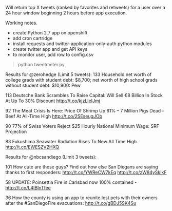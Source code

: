 Will return top X tweets (ranked by favorites and retweets) for a user over a 24 hour window beginning 2 hours before app execution.

Working notes.

- create Python 2.7 app on openshift 
- add cron cartridge
- install requests and twitter-application-only-auth python modules
- create twitter app and get API keys 
- to monitor user, add row to config.csv

> python tweetmeter.py 

Results for @zerohedge (Limit 5 tweets):
133 Household net worth of college grads with student debt: $8,700; net worth of high school grads without student debt: $10,900: Pew

113 Deutsche Bank Scrambles To Raise Capital: Will Sell €8 Billion In Stock At Up To 30% Discount http://t.co/kjzLIeIJmj

92 The Meat Crisis Is Here: Price Of Shrimp Up 61% – 7 Million Pigs Dead – Beef At All-Time High http://t.co/2SEseugJOb

90 77% of Swiss Voters Reject $25 Hourly National Minimum Wage: SRF Projection

83 Fukushima Seawater Radiation Rises To New All Time High http://t.co/EWESZV2HXQ

Results for @nbcsandiego (Limit 3 tweets):

101 How cute are these guys? Find out how else San Diegans are saying thanks to first responders: http://t.co/YWReCW7kEq http://t.co/zW84ySkIkF

58 UPDATE: Poinsettia Fire in Carlsbad now 100% contained - http://t.co/L4IBInTfee

36 How the county is using an app to reunite lost pets with their owners after the #SanDiegoFire evacuations: http://t.co/gBDJ5SK4Su
